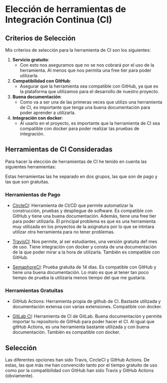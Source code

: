 # Elección de herramientas de Integración Continua (CI)

## Criterios de Selección

Mis criterios de selección para la herramienta de CI son los siguientes:

1. **Servicio gratuito**:
    - Con esto nos aseguramos que no se nos cobrará por el uso de la herramienta.
    Al menos que nos permita una free tier para poder utilizarla.
2. **Compatibilidad con GitHub**:
    - Asegurar que la herramienta sea compatible con GitHub, ya que es la plataforma
    que utilizamos para el desarrollo de nuestro proyecto.
3. **Buena documentación**:
    - Como va a ser una de las primeras veces que utilizo una herramienta de CI, es
    importante que tenga una buena documentación para poder aprender a utilizarla.
4. **Integración con docker**:
    - Al usarlo en el proyecto, es importante que la herramienta
    de CI sea compatible con docker para poder realizar las pruebas de integración.

## Herramientas de CI Consideradas

Para hacer la elección de herramientas de CI he tenido en cuenta las siguientes herramientas:

Estas herramientas las he separado en dos grupos, las que son de pago y las que son gratuitas.

### Herramientas de Pago

- [CircleCI](https://circleci.com/): Herramienta de CI/CD que permite automatizar la construcción, pruebas y despliegue de software. Es compatible con GitHub y tiene una buena documentación. Además, tiene una free tier para poder utilizarla. El principal problema es que es una herramienta muy utilizada en los proyectos de la asignatura por lo que se intntara utilizar otra herramienta para no tener problemas.

- [TravisCI](https://travis-ci.com/): Nos permite, al ser estudiantes, una versión gratuita de1 mes de uso.
Tiene integración con docker y consta de una documentación de la que poder mirar a la hora de utilizarla.
También es compatible con GitHub.

- [SemaphoreCI](https://semaphoreci.com/): Prueba gratuita de 14 días. Es compatible con GitHub y tiene una buena documentación. Lo malo es que al tener tan poco tiempo de prueba la utilizaría menos tiempo del
que me gustaría.

### Herramientas Gratuitas

- GitHub Actions: Herramienta propia de github de CI. Bastaste utilizada y documentación extensa con varias extensiones. Compatible con docker.

- [GitLab CI](https://docs.gitlab.com/ee/ci/): Herramienta de CI de GitLab. Buena documentación y permite
importar tu repositorio de GitHub para poder hacer el CI. Al igual que gitHub Actions, es una herramienta
bastante utilizada y con buena documentación. También es compatible con docker.

## Selección

Las diferentes opciones han sido Travis, CircleCI y GitHub Actions. De estas, las que más me han
convencido tanto por el tiempo gratuito de uso como por la compatibilidad con GitHub han sido Travis y GitHub Actions (obviamente).

